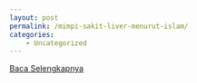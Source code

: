 ```yaml
---
layout: post
permalink: /mimpi-sakit-liver-menurut-islam/
categories:
    - Uncategorized
---
```


[Baca Selengkapnya](/04)